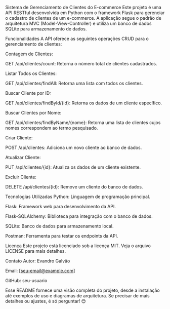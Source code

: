 Sistema de Gerenciamento de Clientes do E-commerce
Este projeto é uma API RESTful desenvolvida em Python com o framework Flask para gerenciar o cadastro de clientes de um e-commerce. A aplicação segue o padrão de arquitetura MVC (Model-View-Controller) e utiliza um banco de dados SQLite para armazenamento de dados.

Funcionalidades
A API oferece as seguintes operações CRUD para o gerenciamento de clientes:

Contagem de Clientes:

GET /api/clientes/count: Retorna o número total de clientes cadastrados.

Listar Todos os Clientes:

GET /api/clientes/findAll: Retorna uma lista com todos os clientes.

Buscar Cliente por ID:

GET /api/clientes/findById/{id}: Retorna os dados de um cliente específico.

Buscar Clientes por Nome:

GET /api/clientes/findByName/{nome}: Retorna uma lista de clientes cujos nomes correspondem ao termo pesquisado.

Criar Cliente:

POST /api/clientes: Adiciona um novo cliente ao banco de dados.

Atualizar Cliente:

PUT /api/clientes/{id}: Atualiza os dados de um cliente existente.

Excluir Cliente:

DELETE /api/clientes/{id}: Remove um cliente do banco de dados.

Tecnologias Utilizadas
Python: Linguagem de programação principal.

Flask: Framework web para desenvolvimento da API.

Flask-SQLAlchemy: Biblioteca para integração com o banco de dados.

SQLite: Banco de dados para armazenamento local.

Postman: Ferramenta para testar os endpoints da API.

Licença
Este projeto está licenciado sob a licença MIT. Veja o arquivo LICENSE para mais detalhes.

Contato
Autor: Evandro Galvão

Email: [seu-email@example.com]

GitHub: seu-usuario

Esse README fornece uma visão completa do projeto, desde a instalação até exemplos de uso e diagramas de arquitetura. Se precisar de mais detalhes ou ajustes, é só perguntar! 😊
